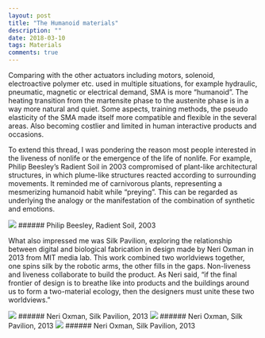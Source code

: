 ```yaml
---
layout: post
title: "The Humanoid materials"
description: ""
date: 2018-03-10
tags: Materials
comments: true
---
```


Comparing with the other actuators including motors, solenoid, electroactive polymer etc. used in multiple situations, for example hydraulic, pneumatic, magnetic or electrical demand, SMA is more “humanoid”. The heating transition from the martensite phase to the austenite phase is in a way more natural and quiet. Some aspects, training methods, the pseudo elasticity of the SMA made itself more compatible and flexible in the several areas. Also becoming costlier and limited in human interactive products and occasions.

To extend this thread, I was pondering the reason most people interested in the liveness of nonlife or the emergence of the life of nonlife. For example, Philip Beesley’s Radient Soil in 2003 compromised of plant-like architectural structures, in which plume-like structures reacted according to surrounding movements. It reminded me of carnivorous plants, representing a mesmerizing humanoid habit while “preying”. This can be regarded as underlying the analogy or the manifestation of the combination of synthetic and emotions.

<img src="/friendred_blog/assets/images/beesly.jpeg">
###### Philip Beesley, Radient Soil, 2003

What also impressed me was Silk Pavilion, exploring the relationship between digital and biological fabrication in design made by Neri Oxman in 2013 from MIT media lab. This work combined two worldviews together, one spins silk by the robotic arms, the other fills in the gaps. Non-liveness and liveness collaborate to build the product. As Neri said, “if the final frontier of design is to breathe like into products and the buildings around us to form a two-material ecology, then the designers must unite these two worldviews.”

<img src="/friendred_blog/assets/images/neri1.jpeg">
###### Neri Oxman, Silk Pavilion, 2013
<img src="/friendred_blog/assets/images/neri2.jpeg">
###### Neri Oxman, Silk Pavilion, 2013
<img src="/friendred_blog/assets/images/neri3.jpeg">
###### Neri Oxman, Silk Pavilion, 2013
